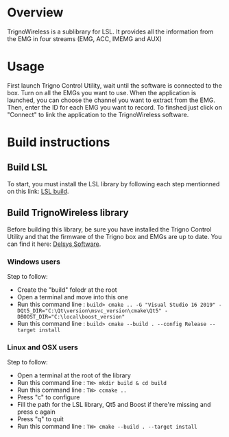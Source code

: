 # Overview

TrignoWireless is a sublibrary for LSL. It provides all the information from the EMG in four streams (EMG, ACC, IMEMG and AUX)

# Usage

First launch Trigno Control Utility, wait until the software is connected to the box. Turn on all the EMGs you want to use.
When the application is launched, you can choose the channel you want to extract from the EMG. Then, enter the ID for each EMG you want to record. 
To finshed just click on "Connect" to link the application to the TrignoWireless software.

# Build instructions

## Build LSL

To start, you must install the LSL library by following each step mentionned on this link: [LSL build](https://github.com/sccn/labstreaminglayer/blob/master/doc/BUILD.md).

## Build TrignoWireless library

Before building this library, be sure you have installed the Trigno Control Utility and that the firmware of the Trigno box and  EMGs are up to date. You can find it here: [Delsys Software](https://www.delsys.com/support/software/).

### Windows users

Step to follow:<BR/>
* Create the "build" foledr at the root
* Open a terminal and move into this one
* Run this command line :  `build> cmake .. -G "Visual Studio 16 2019" -DQt5_DIR="C:\Qt\version\msvc_version\cmake\Qt5" -DBOOST_DIR="C:\local\boost_version"`
* Run this command line :  `build> cmake --build . --config Release --target install`

### Linux and OSX users

Step to follow:<BR/>
* Open a terminal at the root of the library
* Run this command line :  `TW> mkdir build & cd build`
* Run this command line :  `TW> ccmake ..`
* Press "c" to configure
* Fill the path for the LSL library, Qt5 and Boost if there're missing and press c again
* Press "q" to quit
* Run this command line :  `TW> cmake --build . --target install`